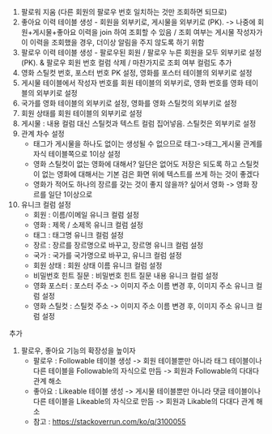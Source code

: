 1. 팔로워 지움 (다른 회원의 팔로우 번호 일치하는 것만 조회하면 되므로)
2. 좋아요 이력 테이블 생성 - 회원을 외부키로, 게시물을 외부키로 (PK). -> 나중에 회원+게시물+좋아요 이력을 join 하여 조회할 수 있음 / 조회 여부는 게시물 작성자가 이 이력을 조회했을 경우, 더이상 알림을 주지 않도록 하기 위함
3. 팔로우 이력 테이블 생성 - 팔로우된 회원 / 팔로우 누른 회원을 모두 외부키로 설정(PK). & 팔로우 회원 번호 컬럼 삭제 / 마찬가지로 조회 여부 컬럼도 추가
4. 영화 스틸컷 번호, 포스터 번호 PK 설정, 영화를 포스터 테이블의 외부키로 설정
5. 게시물 테이블에서 작성자 번호를 회원 테이블의 외부키로, 영화 번호를 영화  테이블의 외부키로 설정
6. 국가를 영화 테이블의 외부키로 설정, 영화를 영화 스틸컷의 외부키로 설정
7. 회원 상태를 회원 테이블의 외부키로 설정
8. 게시물 : 내용 컬럼 대신 스틸컷과 텍스트 컬럼 집어넣음. 스틸컷은 외부키로 설정
9. 관계 차수 설정 
   - 태그가 게시물을 하나도 없이는 생성될 수 없으므로 태그->태그_게시물 관계를 자식 테이블쪽으로 1이상 설정
   - 영화 스틸컷이 없는 영화에 대해서? 일단은 없어도 저장은 되도록 하고 스틸컷이 없는 영화에 대해서는 기본 검은 화면 위에 텍스트를 쓰게 하는 것이 좋겠다
   - 영화가 적어도 하나의 장르를 갖는 것이 좋지 않을까? 싶어서 영화 -> 영화 장르를 일단 1이상으로
10. 유니크 컬럼 설정
    - 회원 : 이름/이메일 유니크 컬럼 설정
    - 영화 : 제목 / 소제목 유니크 컬럼 설정
    - 태그 : 태그명 유니크 컬럼 설정
    - 장르 : 장르를 장르명으로 바꾸고, 장르명 유니크 컬럼 설정
    - 국가 : 국가를 국가명으로 바꾸고, 유니크 컬럼 설정
    - 회원 상태 : 회원 상태 이름 유니크 컬럼 설정
    - 비밀번호 힌트 질문 : 비밀번호 힌트 질문 내용 유니크 컬럼 설정
    - 영화 포스터 : 포스터 주소 -> 이미지 주소 이름 변경 후, 이미지 주소 유니크 컬럼 설정
    - 영화 스틸컷 : 스틸컷 주소 -> 이미지 주소 이름 변경 후, 이미지 주소 유니크 컬럼 설정
    

추가
1. 팔로우, 좋아요 기능의 확장성을 높이자
   - 팔로우 : Followable 테이블 생성 -> 회원 테이블뿐만 아니라 태그 테이블이나 다른 테이블을 Followable의 자식으로 만듬 -> 회원과 Followable의 다대다 관계 해소
   - 좋아요 : Likeable 테이블 생성 -> 게시물 테이블뿐만 아니라 댓글 테이블이나 다른 테이블을 Likeable의 자식으로 만듬 ->  회원과 Likable의 다대다 관계 해소
   - 참고 : https://stackoverrun.com/ko/q/3100055
